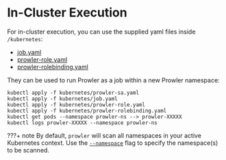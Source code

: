 # In-Cluster Execution

For in-cluster execution, you can use the supplied yaml files inside `/kubernetes`:

* [job.yaml](https://github.com/prowler-cloud/prowler/blob/master/kubernetes/job.yaml)
* [prowler-role.yaml](https://github.com/prowler-cloud/prowler/blob/master/kubernetes/prowler-role.yaml)
* [prowler-rolebinding.yaml](https://github.com/prowler-cloud/prowler/blob/master/kubernetes/prowler-rolebinding.yaml)

They can be used to run Prowler as a job within a new Prowler namespace:

```console
kubectl apply -f kubernetes/prowler-sa.yaml
kubectl apply -f kubernetes/job.yaml
kubectl apply -f kubernetes/prowler-role.yaml
kubectl apply -f kubernetes/prowler-rolebinding.yaml
kubectl get pods --namespace prowler-ns --> prowler-XXXXX
kubectl logs prowler-XXXXX --namespace prowler-ns
```

???+ note
    By default, `prowler` will scan all namespaces in your active Kubernetes context. Use the [`--namespace`](https://docs.prowler.com/projects/prowler-open-source/en/latest/tutorials/kubernetes/namespace/) flag to specify the namespace(s) to be scanned.
